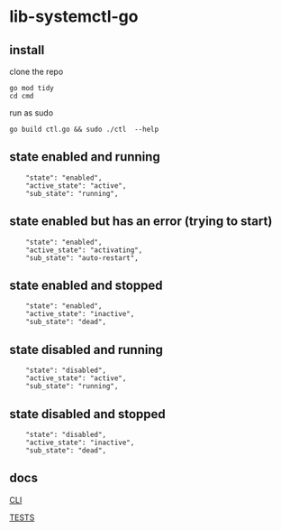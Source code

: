 # lib-systemctl-go

## install

clone the repo

```
go mod tidy
cd cmd
```

run as sudo

```
go build ctl.go && sudo ./ctl  --help
```

## state enabled and running

```
    "state": "enabled",
    "active_state": "active",
    "sub_state": "running",
```

## state enabled but has an error (trying to start)

```
    "state": "enabled",
    "active_state": "activating",
    "sub_state": "auto-restart",
```

## state enabled and stopped

```
    "state": "enabled",
    "active_state": "inactive",
    "sub_state": "dead",
```

## state disabled and running

```
    "state": "disabled",
    "active_state": "active",
    "sub_state": "running",
```

## state disabled and stopped

```
    "state": "disabled",
    "active_state": "inactive",
    "sub_state": "dead",
```

## docs

[CLI](docs/cmd.md)

[TESTS](docs/tests.md)